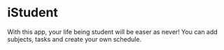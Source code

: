 <p align="center">
  <img src="https://user-images.githubusercontent.com/52314985/188461536-ce1eae1e-e61b-485a-a4bb-8a2c1475b882.png" alt="" />
</p>

# iStudent

With this app, your life being student will be easer as never! You can add subjects, tasks and create your own schedule.
